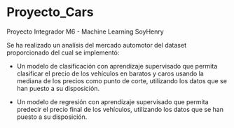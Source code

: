 # Proyecto_Cars
Proyecto Integrador M6 - Machine Learning SoyHenry

Se ha realizado un analísis del mercado automotor del dataset proporcionado del cual se implementó:

* Un modelo de clasificación con aprendizaje supervisado que permita clasificar el precio de los vehículos en baratos y caros usando la mediana de los precios como punto de corte, utilizando los datos que se han puesto a su disposición.

* Un modelo de regresión con aprendizaje supervisado que permita predecir el precio final de los vehículos, utilizando los datos que se han puesto a su disposición.

